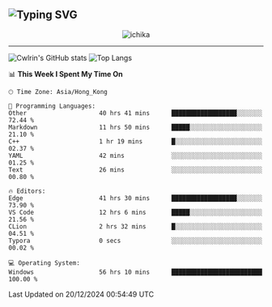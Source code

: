 ![Typing SVG](https://readme-typing-svg.demolab.com?font=Jost&size=24&pause=1000&color=7799EE&vCenter=true&multiline=true&random=false&width=435&height=100&lines=Hi+there;I'm+Sakurakouji+Nanaha;You+can+also+tell+me+Cwlrin%E2%98%86)
---
<p align="center">
  <img src="https://image.cwlrin.wiki/images/2024/11/09/1000015899.md.png" alt="ichika" border="0" />
</p>

---
![Cwlrin's GitHub stats](https://github-readme-stats.vercel.app/api?username=cwlrin&show_icons=true&theme=buefy)
![Top Langs](https://github-readme-stats.vercel.app/api/top-langs/?username=cwlrin&layout=compact&hide=html,css)

<!--START_SECTION:waka-->
📊 **This Week I Spent My Time On** 

```text
🕑︎ Time Zone: Asia/Hong_Kong

💬 Programming Languages: 
Other                    40 hrs 41 mins      ██████████████████░░░░░░░   72.44 % 
Markdown                 11 hrs 50 mins      █████░░░░░░░░░░░░░░░░░░░░   21.10 % 
C++                      1 hr 19 mins        █░░░░░░░░░░░░░░░░░░░░░░░░   02.37 % 
YAML                     42 mins             ░░░░░░░░░░░░░░░░░░░░░░░░░   01.25 % 
Text                     26 mins             ░░░░░░░░░░░░░░░░░░░░░░░░░   00.80 % 

🔥 Editors: 
Edge                     41 hrs 30 mins      ██████████████████░░░░░░░   73.90 % 
VS Code                  12 hrs 6 mins       █████░░░░░░░░░░░░░░░░░░░░   21.56 % 
CLion                    2 hrs 32 mins       █░░░░░░░░░░░░░░░░░░░░░░░░   04.51 % 
Typora                   0 secs              ░░░░░░░░░░░░░░░░░░░░░░░░░   00.02 % 

💻 Operating System: 
Windows                  56 hrs 10 mins      █████████████████████████   100.00 % 
```


 Last Updated on 20/12/2024 00:54:49 UTC
<!--END_SECTION:waka-->
